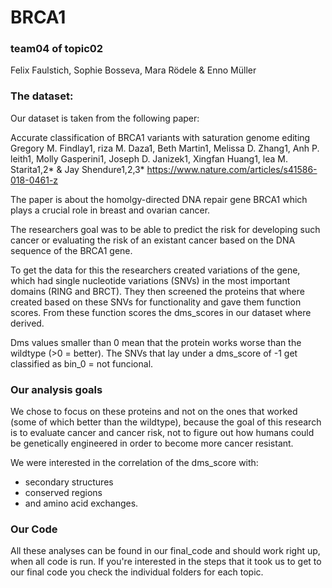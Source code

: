 # BRCA1

### team04 of topic02 
Felix Faulstich, Sophie Bosseva, Mara Rödele & Enno Müller
 

### The dataset:

Our dataset is taken from the following paper: <br>

Accurate classification of BRCA1 variants with saturation genome editing
Gregory M. Findlay1, riza M. Daza1, Beth Martin1, Melissa D. Zhang1, Anh P. leith1, Molly Gasperini1, Joseph D. Janizek1, Xingfan Huang1, lea M. Starita1,2* & Jay Shendure1,2,3*
https://www.nature.com/articles/s41586-018-0461-z <br>

The paper is about the homolgy-directed DNA repair gene BRCA1 which plays a crucial role in breast and ovarian cancer. <br>

The researchers goal was to be able to predict the risk for developing such cancer or evaluating the risk of an existant cancer based on the DNA sequence of the BRCA1 gene. <br>

To get the data for this the researchers created variations of the gene, which had single nucleotide variations (SNVs) in the most important domains (RING and BRCT). They then screened the proteins that where created based on these SNVs for functionality and gave them function scores. From these function scores the dms_scores in our dataset where derived. <br>

Dms values smaller than 0 mean that the protein works worse than the wildtype (>0 = better). 
The SNVs that lay under a dms_score of -1 get classified as bin_0 = not funcional. <br>

### Our analysis goals

We chose to focus on these proteins and not on the ones that worked (some of which better than the wildtype), because the goal of this research is to evaluate cancer and cancer risk, not to figure out how humans could be genetically engineered in order to become more cancer resistant. <br>

We were interested in the correlation of the dms_score with:
- secondary structures 
- conserved regions
- and amino acid exchanges.

### Our Code

All these analyses can be found in our final_code and should work right up, when all code is run.
If you're interested in the steps that it took us to get to our final code you check the individual folders for each topic.